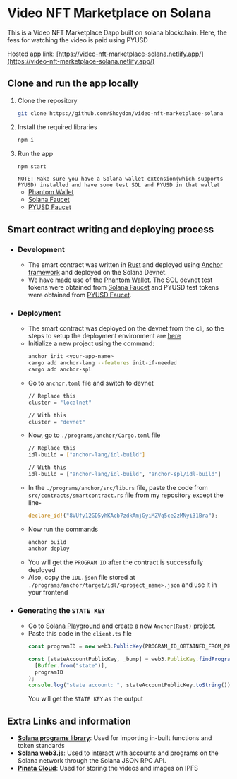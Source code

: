 # Video NFT Marketplace on Solana

This is a Video NFT Marketplace Dapp built on solana blockchain. Here, the fess for watching the video is paid using PYUSD

Hosted app link: [https://video-nft-marketplace-solana.netlify.app/](https://video-nft-marketplace-solana.netlify.app/)

## Clone and run the app locally
1. Clone the repository
   ```sh
   git clone https://github.com/Shoydon/video-nft-marketplace-solana
   ```
2. Install the required libraries
   ```sh
   npm i
   ```
3. Run the app
   ```sh
   npm start
   ```
   `NOTE: Make sure you have a Solana wallet extension(which supports PYUSD) installed and have some test SOL and PYUSD in that wallet`
   * [Phantom Wallet](https://phantom.app/)
   * [Solana Faucet](https://faucet.solana.com/) 
   * [PYUSD Faucet](https://faucet.paxos.com/)
  
## Smart contract writing and deploying process
* ### Development
  * The smart contract was written in [Rust](https://doc.rust-lang.org/stable/book/) and deployed using [Anchor framework](https://www.anchor-lang.com/) and deployed on the Solana Devnet.
  * We have made use of the [Phantom Wallet](https://phantom.app/). The SOL devnet test tokens were obtained from [Solana Faucet](https://faucet.solana.com/) and PYUSD test tokens were obtained from [PYUSD Faucet](https://faucet.paxos.com/). 
* ### Deployment
  *  The smart contract was deployed on the devnet from the cli, so the steps to setup the deployment environment are [here](https://www.anchor-lang.com/docs/installation)
    *  Initialize a new project using the command:
        ```sh
        anchor init <your-app-name>
        cargo add anchor-lang --features init-if-needed
        cargo add anchor-spl
        ```
    *  Go to `anchor.toml` file and switch to devnet
        ```sh
        // Replace this
        cluster = "localnet"

        // With this
        cluster = "devnet"
        ```
    *  Now, go to `./programs/anchor/Cargo.toml` file
        ```sh
        // Replace this
        idl-build = ["anchor-lang/idl-build"]

        // With this
        idl-build = ["anchor-lang/idl-build", "anchor-spl/idl-build"]
        ```
    *  In the `./programs/anchor/src/lib.rs` file, paste the code from `src/contracts/smartcontract.rs` file from my repository except the line-
       ```rust
       declare_id!("8VUfy12GD5yhKAcb7zdkAmjGyiMZVq5ce2zMNyi31Bra");
       ```
    *  Now run the commands
        ```sh
        anchor build
        anchor deploy
        ```
    *  You will get the `PROGRAM ID` after the contract is successfully deployed
    *  Also, copy the `IDL.json` file stored at `./programs/anchor/target/idl/<project_name>.json` and use it in your frontend
* ### Generating the `STATE KEY`
  *  Go to [Solana Playground](https://beta.solpg.io/) and create a new `Anchor(Rust)` project.
  *  Paste this code in the `client.ts` file
        ```typescript
        const programID = new web3.PublicKey(PROGRAM_ID_OBTAINED_FROM_PREVIOUS_STEP);

        const [stateAccountPublicKey, _bump] = web3.PublicKey.findProgramAddressSync(
          [Buffer.from("state")],
          programID
        );
        console.log("state account: ", stateAccountPublicKey.toString());
        ```
        You will get the `STATE KEY` as the output

## Extra Links and information
* [**Solana programs library**](https://spl.solana.com/): Used for importing in-built functions and token standards
* [**Solana web3.js**](https://solana-labs.github.io/solana-web3.js/): Used  to interact with accounts and programs on the Solana network through the Solana JSON RPC API.
* [**Pinata Cloud**](https://docs.pinata.cloud/quickstart): Used for storing the videos and images on IPFS